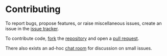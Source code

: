# Contributing

To report bugs, propose features, or raise miscellaneous issues, create an
issue in the [issue tracker](https://github.com/tqdm/tqdm.cpp/issues).

To contribute code, [fork](https://help.github.com/articles/fork-a-repo/)
the [repository](https://github.com/tqdm/tqdm.cpp) and open a
[pull request](https://github.com/tqdm/tqdm.cpp/pulls).

There also exists an ad-hoc
[chat room](http://chat.stackexchange.com/rooms/43704/tqdm-cpp)
for discussion on small issues.
